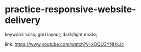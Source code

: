 # practice-responsive-website-delivery

keyword: scss; grid layout; dark/light mode;

link: https://www.youtube.com/watch?v=xOQU3YNHxJc
